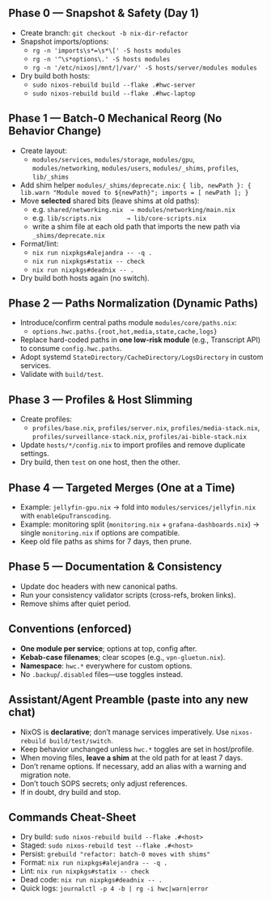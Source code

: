 

## Phase 0 — Snapshot & Safety (Day 1)
- Create branch: `git checkout -b nix-dir-refactor`
- Snapshot imports/options:
  - `rg -n 'imports\s*=\s*\[' -S hosts modules`
  - `rg -n '^\s*options\.' -S hosts modules`
  - `rg -n '/etc/nixos|/mnt/|/var/' -S hosts/server/modules modules`
- Dry build both hosts:
  - `sudo nixos-rebuild build --flake .#hwc-server`
  - `sudo nixos-rebuild build --flake .#hwc-laptop`

## Phase 1 — Batch-0 Mechanical Reorg (No Behavior Change)
- Create layout:
  - `modules/services`, `modules/storage`, `modules/gpu`, `modules/networking`, `modules/users`, `modules/_shims`, `profiles`, `lib/_shims`
- Add shim helper `modules/_shims/deprecate.nix`:
  `{ lib, newPath }: { lib.warn "Module moved to ${newPath}"; imports = [ newPath ]; }`
- Move **selected** shared bits (leave shims at old paths):
  - e.g. `shared/networking.nix  → modules/networking/main.nix`
  - e.g. `lib/scripts.nix       → lib/core-scripts.nix`
  - write a shim file at each old path that imports the new path via `_shims/deprecate.nix`
- Format/lint:
  - `nix run nixpkgs#alejandra -- -q .`
  - `nix run nixpkgs#statix -- check`
  - `nix run nixpkgs#deadnix -- .`
- Dry build both hosts again (no switch).

## Phase 2 — Paths Normalization (Dynamic Paths)
- Introduce/confirm central paths module `modules/core/paths.nix`:
  - `options.hwc.paths.{root,hot,media,state,cache,logs}`
- Replace hard-coded paths in **one low-risk module** (e.g., Transcript API) to consume `config.hwc.paths`.
- Adopt systemd `StateDirectory/CacheDirectory/LogsDirectory` in custom services.
- Validate with `build/test`.

## Phase 3 — Profiles & Host Slimming
- Create profiles:
  - `profiles/base.nix`, `profiles/server.nix`, `profiles/media-stack.nix`, `profiles/surveillance-stack.nix`, `profiles/ai-bible-stack.nix`
- Update `hosts/*/config.nix` to import profiles and remove duplicate settings.
- Dry build, then `test` on one host, then the other.

## Phase 4 — Targeted Merges (One at a Time)
- Example: `jellyfin-gpu.nix` → fold into `modules/services/jellyfin.nix` with `enableGpuTranscoding`.
- Example: monitoring split (`monitoring.nix` + `grafana-dashboards.nix`) → single `monitoring.nix` if options are compatible.
- Keep old file paths as shims for 7 days, then prune.

## Phase 5 — Documentation & Consistency
- Update doc headers with new canonical paths.
- Run your consistency validator scripts (cross-refs, broken links).
- Remove shims after quiet period.

## Conventions (enforced)
- **One module per service**; options at top, config after.
- **Kebab-case filenames**; clear scopes (e.g., `vpn-gluetun.nix`).
- **Namespace**: `hwc.*` everywhere for custom options.
- No `.backup`/`.disabled` files—use toggles instead.

## Assistant/Agent Preamble (paste into any new chat)
- NixOS is **declarative**; don’t manage services imperatively. Use `nixos-rebuild build/test/switch`.
- Keep behavior unchanged unless `hwc.*` toggles are set in host/profile.
- When moving files, **leave a shim** at the old path for at least 7 days.
- Don’t rename options. If necessary, add an alias with a warning and migration note.
- Don’t touch SOPS secrets; only adjust references.
- If in doubt, dry build and stop.

## Commands Cheat-Sheet
- Dry build: `sudo nixos-rebuild build --flake .#<host>`
- Staged: `sudo nixos-rebuild test --flake .#<host>`
- Persist: `grebuild "refactor: batch-0 moves with shims"`
- Format: `nix run nixpkgs#alejandra -- -q .`
- Lint: `nix run nixpkgs#statix -- check`
- Dead code: `nix run nixpkgs#deadnix -- .`
- Quick logs: `journalctl -p 4 -b | rg -i hwc|warn|error`